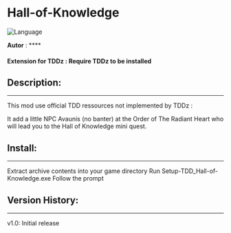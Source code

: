 # Hall-of-Knowledge

![Language](https://img.shields.io/static/v1?label=language&message=english%20%7C%20french%20%7C%20Russian%20%7C%20Polish%20%7C%20German%20%7C%20Italian%20%7C%20Spanish%20%7C%20&color=informational)

**Autor** : ****

#### Extension for TDDz : Require TDDz to be installed


## Description:
------------

This mod use official TDD ressources not implemented by TDDz :

It add a little NPC Avaunis (no banter) at the Order of The Radiant Heart who will lead you to the Hall of Knowledge mini quest.

## Install:
--------

Extract archive contents into your game directory
Run Setup-TDD_Hall-of-Knowledge.exe
Follow the prompt


## Version History:
----------------

v1.0: Initial release
